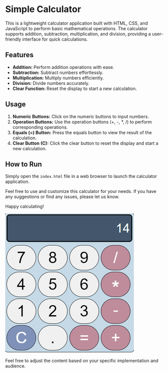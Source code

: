 
# Simple Calculator

This is a lightweight calculator application built with HTML, CSS, and JavaScript to perform basic mathematical operations. The calculator supports addition, subtraction, multiplication, and division, providing a user-friendly interface for quick calculations.

## Features

- **Addition:** Perform addition operations with ease.
- **Subtraction:** Subtract numbers effortlessly.
- **Multiplication:** Multiply numbers efficiently.
- **Division:** Divide numbers accurately.
- **Clear Function:** Reset the display to start a new calculation.

## Usage

1. **Numeric Buttons:** Click on the numeric buttons to input numbers.
2. **Operation Buttons:** Use the operation buttons (+, -, *, /) to perform corresponding operations.
3. **Equals (=) Button:** Press the equals button to view the result of the calculation.
4. **Clear Button (C):** Click the clear button to reset the display and start a new calculation.

## How to Run

Simply open the `index.html` file in a web browser to launch the calculator application.

Feel free to use and customize this calculator for your needs. If you have any suggestions or find any issues, please let us know.

Happy calculating!

![Image Alt Text](calc_image.png)

Feel free to adjust the content based on your specific implementation and audience.

